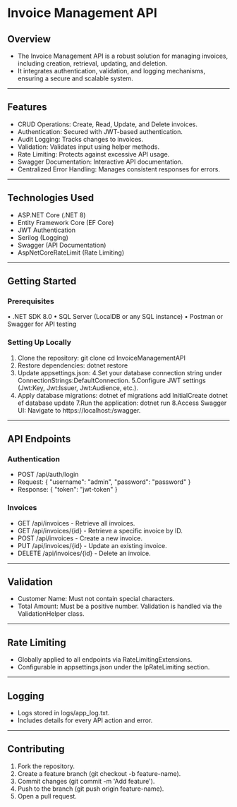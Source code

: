 # Invoice Management API
## Overview
-	The Invoice Management API is a robust solution for managing invoices, including creation, retrieval, updating, and deletion. 
-	It integrates authentication, validation, and logging mechanisms, ensuring a secure and scalable system.
________________________________________
## Features
-	CRUD Operations: Create, Read, Update, and Delete invoices.
-	Authentication: Secured with JWT-based authentication.
-	Audit Logging: Tracks changes to invoices.
-	Validation: Validates input using helper methods.
-	Rate Limiting: Protects against excessive API usage.
-	Swagger Documentation: Interactive API documentation.
-	Centralized Error Handling: Manages consistent responses for errors.
________________________________________
## Technologies Used
-	ASP.NET Core (.NET 8)
-	Entity Framework Core (EF Core)
-	JWT Authentication
-	Serilog (Logging)
-	Swagger (API Documentation)
-	AspNetCoreRateLimit (Rate Limiting)
________________________________________
## Getting Started
### Prerequisites
•	.NET SDK 8.0
•	SQL Server (LocalDB or any SQL instance)
•	Postman or Swagger for API testing
### Setting Up Locally
1.	Clone the repository:
git clone <repository-url>
cd InvoiceManagementAPI
2.	Restore dependencies:
dotnet restore
3.	Update appsettings.json:
4.Set your database connection string under ConnectionStrings:DefaultConnection.
5.Configure JWT settings (Jwt:Key, Jwt:Issuer, Jwt:Audience, etc.).
6.	Apply database migrations:
dotnet ef migrations add InitialCreate
dotnet ef database update
7.Run the application:
dotnet run
8.Access Swagger UI: Navigate to https://localhost:<port>/swagger.
________________________________________
## API Endpoints
### Authentication
- POST /api/auth/login
- Request: { "username": "admin", "password": "password" }
- Response: { "token": "jwt-token" }

### Invoices
- GET /api/invoices - Retrieve all invoices.
- GET /api/invoices/{id} - Retrieve a specific invoice by ID.
- POST /api/invoices - Create a new invoice.
- 	PUT /api/invoices/{id} - Update an existing invoice.
- 	DELETE /api/invoices/{id} - Delete an invoice.
________________________________________
## Validation
- Customer Name: Must not contain special characters.
- 	Total Amount: Must be a positive number.
Validation is handled via the ValidationHelper class.
________________________________________
## Rate Limiting
- Globally applied to all endpoints via RateLimitingExtensions.
- Configurable in appsettings.json under the IpRateLimiting section.
________________________________________
## Logging
- Logs stored in logs/app_log.txt.
- Includes details for every API action and error.
________________________________________
## Contributing
1.	Fork the repository.
2.	Create a feature branch (git checkout -b feature-name).
3.	Commit changes (git commit -m 'Add feature').
4.	Push to the branch (git push origin feature-name).
5.	Open a pull request.


